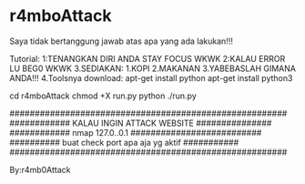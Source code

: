 # r4mboAttack
Saya tidak bertanggung jawab atas apa yang ada lakukan!!!

Tutorial:
1:TENANGKAN DIRI ANDA STAY FOCUS WKWK
2:KALAU ERROR LU BEG0 WKWK
3.SEDIAKAN:
 1.KOPI 2.MAKANAN 3.YABEBASLAH GIMANA ANDA!!!
4.Toolsnya download:
apt-get install python
apt-get install python3

cd r4mboAttack
chmod +X run.py
python ./run.py

#######################################################
############ KALAU INGIN ATTACK WEBSITE ###############
############ nmap 127.0..0.1 ##########################
########## buat check port apa aja yg aktif ###########
#######################################################

By:r4mb0Attack
